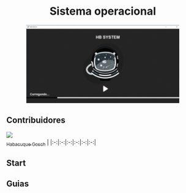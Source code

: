 <div align='center'>
    <h1>Sistema operacional</h1>
    <img src='./demo/demo.gif' title='demo system' width='400px' />
</div>


## Contribuidores
[<img src="https://github.com/account" /><br /><sub>Habacuque Gosch</sub>](https://github.com/Habacuque-Gosch) | 
|:-:|:-:|:-:|:-:|:-:|:-:|

## Start


## Guias

